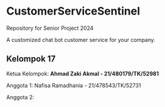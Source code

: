 # CustomerServiceSentinel

Repository for Senior Project 2024

A customized chat bot customer service for your company.

## Kelompok 17
Ketua Kelompok: **Ahmad Zaki Akmal - 21/480179/TK/52981**

Anggota 1: Nafisa Ramadhania - 21/478543/TK/52731

Anggota 2:

